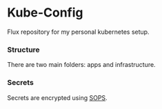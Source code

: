 # Kube-Config

Flux repository for my personal kubernetes setup.

### Structure

There are two main folders: apps and infrastructure.

### Secrets

Secrets are encrypted using [SOPS](https://github.com/mozilla/sops).